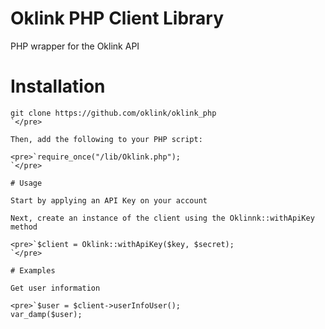 # Oklink PHP Client Library

PHP wrapper for the Oklink API

# Installation

    git clone https://github.com/oklink/oklink_php
    `</pre>

    Then, add the following to your PHP script:

    <pre>`require_once("/lib/Oklink.php");
    `</pre>

    # Usage

    Start by applying an API Key on your account

    Next, create an instance of the client using the Oklinnk::withApiKey method

    <pre>`$client = Oklink::withApiKey($key, $secret);
    `</pre>

    # Examples

    Get user information

    <pre>`$user = $client->userInfoUser();
    var_damp($user);
    